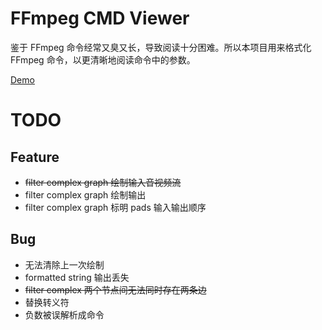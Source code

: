 # FFmpeg CMD Viewer
鉴于 FFmpeg 命令经常又臭又长，导致阅读十分困难。所以本项目用来格式化 FFmpeg 命令，以更清晰地阅读命令中的参数。

[Demo](http://shangxin.me/ffmpeg-cmd-viewer/)

# TODO
## Feature
* ~~filter complex graph 绘制输入音视频流~~
* filter complex graph 绘制输出
* filter complex graph 标明 pads 输入输出顺序

## Bug
* 无法清除上一次绘制
* formatted string 输出丢失
* ~~filter complex 两个节点间无法同时存在两条边~~
* 替换转义符
* 负数被误解析成命令
